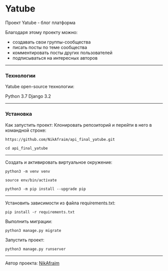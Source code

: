 # Yatube

Проект Yatube - блог платформа

Благодаря этому проекту можно:

  - создавать свои группы-сообщества
  - писать посты по теме сообщества
  - комментировать посты других пользователей
  - подписываться на интересных авторов
***


### Технологии
Yatube open-source технологии:

Python 3.7
Django 3.2
***

### Установка
Как запустить проект:
Клонировать репозиторий и перейти в него в командной строке:
```
https://github.com/NikAfraim/api_final_yatube.git
```
```
cd api_final_yatube
```
---
Cоздать и активировать виртуальное окружение:
```
python3 -m venv venv
```
```
source env/bin/activate
```
```
python3 -m pip install --upgrade pip
```
---
Установить зависимости из файла requirements.txt:
```
pip install -r requirements.txt
```
Выполнить миграции:
```
python3 manage.py migrate
```
Запустить проект:
```
python3 manage.py runserver
```
---
Автор проекта: [NikAfraim](https://github.com/NikAfraim)
